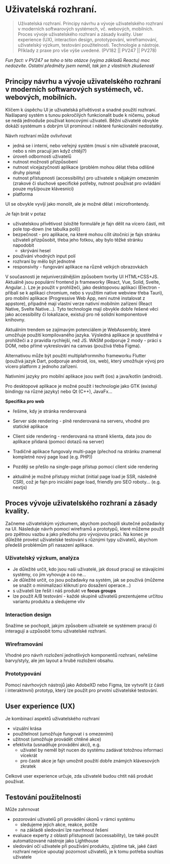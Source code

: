 # Uživatelská rozhraní.

> Uživatelská rozhraní. Principy návrhu a vývoje uživatelského rozhraní v moderních softwarových systémech, vč. webových, mobilních. Proces vývoje uživatelského rozhraní a zásady kvality. User experience (UX), interaction design, prototypování, wireframování, uživatelský výzkum, testování použitelnosti. Technologie a nástroje. Příklady z praxe pro vše výše uvedené. (PV182 || PV247 || PV278)

*Fun fact: v PV247 se toho o této otázce (vyjma základů Reactu) moc nedozvíte. Ostatní předměty jsem neměl, tak jen z vlastních zkušeností*

## Principy návrhu a vývoje uživatelského rozhraní v moderních softwarových systémech, vč. webových, mobilních.

Klíčem k úspěchu UI je uživatelská přívětivost a snadné použití rozhraní. Našlapaný systém s tunou pokročilých funkcionalit bude k ničemu, pokud se nedá jednoduše používat koncovými uživateli. Běžní uživatelé obvykle dokáží systémum s dobrým UI prominout i některé funkcionální nedostatky.

Návrh rozhraní může ovlivňovat
- jedná se i interní, nebo veřejný systém (musí s ním uživatelé pracovat, nebo s ním pracují jen když chtějí?)
- úroveň odbornosti uživatelů
- nutnost možnosti přizpůsobení
- nutnost vícejazyčnosti aplikace (problém mohou dělat třeba odlišné druhy písma)
- nutnost přístupnosti (accessibility) pro uživatele s nějakým omezením (zrakové či sluchové specifické potřeby, nutnost používat pro ovládání pouze myš/pouze klávesnici)
- platforma

UI se obvykle vyvíjí jako monolit, ale je možné dělat i microfrontendy.

Je fajn brát v potaz
- uživatelskou přívětivost (složité formuláře je fajn dělit na vícero částí, mít pole top-down (ne tabulka polí))
- bezpečnost - pro aplikace, na které mohou cílit útočníci je fajn stránku uživateli přizpůsobit, třeba jeho fotkou, aby bylo těžké stránku napodobit
    - skrývání hesel
- používání vhodných input polí
- rozhraní by mělo být jednotné
- responsivity - fungování aplikace na různě velkých obrazovkách

V současnosti je nejuniverzálnějším způsobem tvorby UI HTML+CSS+JS. Aktuálně jsou populární frontend js frameworky (React, Vue, Solid, Svelte, Angular..). Lze je použít v prohlížeči, jako desktopovou aplikaci (Electron - přibalí se k aplikaci chromium, nebo s využitím native webview třeba Tauri), pro mobilní aplikace (Progressive Web App, není nutné instalovat z appstore), případně mají vlastní verze nativní mobilním zařízení (React Native, Svelte Native...). Tyto technologie mají obvykle dobře řešené věci jako accessibility či lokalizace, existují pro ně solidní komponentové knihovny.

Aktuálním trendem se zajímavým potenciálem je WebAssembly, které umožňuje použití kompilovaného jazyka. Výsledná aplikace je spustitelná v prohlížeči a z pravidla rychlejší, než JS. WASM podporuje 2 mody - práci s DOM, nebo přímé vykreslování na canvas (používá třeba Figma).

Alternativou může být použití multiplafrormního frameworku Flutter (používá jazyk Dart, podporuje android, ios, web), který umožňuje vývoj pro vícero platform z jednoho zařízení.

Nativními jazyky pro mobilní aplikace jsou swift (ios) a java/kotlin (android).

Pro desktopové aplikace je možné použít i technologie jako GTK (existují bindingy na různé jazyky) nebo Qt (C++), JavaFx...

**Specifika pro web**
- řešíme, kdy je stránka renderovaná
- Server side rendering - plně renderovaná na serveru, vhodné pro statické aplikace
- Client side rendering - renderovaná na straně klienta, data jsou do aplikace přidaná (pomocí dotazů na server)

- Tradičně aplikace fungovaly multi-page (přechod na stránku znamenal kompletně nový page load (e.g. PHP))
- Později se přešlo na single-page přístup pomocí client side rendering
- aktuálně je možné přístupy míchat (initial page load je SSR, následně CSR), což je fajn pro iniciální page load, friendly pro SEO roboty... (e.g. nextjs)

## Proces vývoje uživatelského rozhraní a zásady kvality.

Začneme uživatelským výzkumem, abychom pochopili skutečné požadavky na UI. Následuje návrh pomocí wireframů a prototypů, které můžeme použít pro zpětnou vazbu a jako předlohu pro vývojovou práci. Na konec je důležité provést uživatelské testování s různými typy uživatelů, abychom předešli problémům při nasazení aplikace.

### Uživatelský výzkum, analýza
- Je důležité určit, kdo jsou naši uživatelé, jak dosud pracují se stávajícími systémy, co jim vyhovuje a co ne...
- Je důležité určit, co jsou požadavky na systém, jak se používá (můžeme se snažit o minimalizaci kliknutí pro dosažení operace...)
- s uživateli lze řešit i náš produkt ve **focus groups**
- lze použít A/B testování - každé skupině uživatelů prezentujeme určitou variantu produktu a sledujeme vliv

### Interaction design

Snažíme se pochopit, jakým způsobem uživatelé se systémem pracují či interagují a uzpůsobit tomu uživatelské rozhraní. 

### Wireframování

Vhodné pro návrh rozložení jednotlivých komponentů rozhraní, neřešíme barvy/styly, ale jen layout a hrubé rozložení obsahu.

### Prototypování 

Pomocí návrhových nástrojů jako AdobeXD nebo Figma, lze vytvořit (z části i interaktnvní) prototyp, který lze použít pro prvotní uživatelské testování.

## User experience (UX)

Je kombinací aspektů uživatelského rozhraní
- vizuální krása
- použitelnost (umožňuje fungovat i s omezeními)
- užitnost (umožňuje provádět chtěné akce)
- efektivita (usnadňuje provádění akcí), e.g.
    - uživatel by neměl být nucen do systému zadávat totožnou informaci vícekrát
    - pro časté akce je fajn umožnit použití dobře známých klávesových zkratek

Celkové user experience určuje, zda uživatelé budou chtít náš produkt používat.

## Testování použitelnosti

Může zahrnovat
- pozorování uživatelů při provádění úkonů v rámci systému
    - sledujeme jejich akce, reakce, potíže
    - na základě sledování lze navrhnout řešení
- evaluace experty z oblastí přístupnosti (accessability), lze také použít automatizované nástroje jako Lighthouse
- sledování očí uživatele při používání produktu, zjistíme tak, jaké části rozhraní nejvíce upoutají pozornost uživatelů, je k tomu potřeba souhlas uživatele
